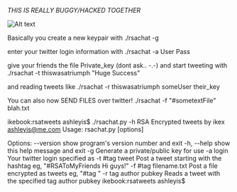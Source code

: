 *THIS IS REALLY BUGGY/HACKED TOGETHER*

![Alt text](http://img696.imageshack.us/img696/7217/screenshot20100314at954.png "In action")


Basically you create a new keypair with 
./rsachat -g

enter your twitter login information with
./rsachat -a User Pass

give your friends the file Private_key (dont ask.. -.-)
and start tweeting with 
./rsachat -t thiswasatriumph "Huge Success" 

and reading tweets like
./rsachat -r thiswasatriumph someUser their_key

You can also now SEND FILES over twitter!
./rsachat -f "#sometextFile" blah.txt

ikebook:rsatweets ashleyis$ ./rsachat.py -h
RSA Encrypted tweets by ikex <ashleyis@me.com>
Usage: rsachat.py [options]

Options:
  --version             show program's version number and exit
  -h, --help            show this help message and exit
  -g                    Generate a private/public key for use
  -a login              Your twitter login specified as <user> <pass>
  -t #tag tweet         Post a tweet starting with the hashtag eg,
                        "#RSAToMyFriends Hi guys!"
  -f #tag filename.txt  Post a file encrypted as tweets eg, "#tag <filename>"
  -r tag author pubkey  Reads a tweet with the specified tag author pubkey
ikebook:rsatweets ashleyis$ 
